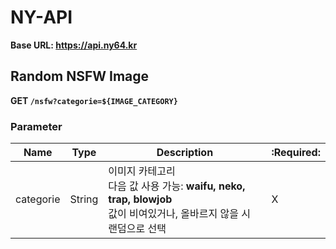 # NY-API

**Base URL: https://api.ny64.kr**

## Random NSFW Image

**GET `/nsfw?categorie=${IMAGE_CATEGORY}`**

### Parameter

| Name      | Type   | Description                                                                                                             | :Required: |
| --------- | ------ | ----------------------------------------------------------------------------------------------------------------------- | ---------- |
| categorie | String | 이미지 카테고리<br>다음 값 사용 가능: **waifu, neko, trap, blowjob**<br>값이 비여있거나, 올바르지 않을 시 랜덤으로 선택 | X          |
